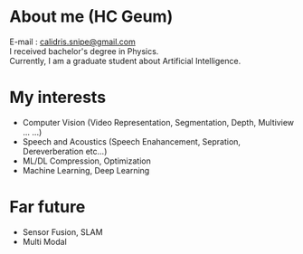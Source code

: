 # About me (HC Geum)
E-mail : calidris.snipe@gmail.com  
I received bachelor's degree in Physics.  
Currently, I am a graduate student about Artificial Intelligence. 
# My interests
- Computer Vision (Video Representation, Segmentation, Depth, Multiview ... ...)
- Speech and Acoustics (Speech Enahancement, Sepration, Dereverberation etc...)
- ML/DL Compression, Optimization
- Machine Learning, Deep Learning
# Far future  
- Sensor Fusion, SLAM
- Multi Modal  
